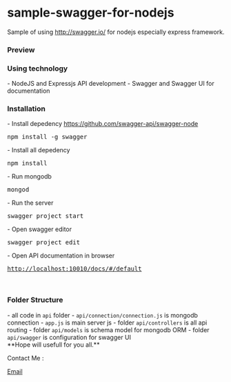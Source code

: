 # sample-swagger-for-nodejs

Sample of using <a href="http://swagger.io/">http://swagger.io/</a> for nodejs especially express framework.
<br>

<h3>Preview</h3>

<h3>Using technology</h3>
- NodeJS and Expressjs API development
- Swagger and Swagger UI for documentation

<br/>
<h3>Installation</h3>
- Install depedency <a href="https://github.com/swagger-api/swagger-node">https://github.com/swagger-api/swagger-node</a>
<pre>
npm install -g swagger
</pre>
- Install all depedency
<pre>
npm install
</pre>
- Run mongodb
<pre>
mongod
</pre>
- Run the server
<pre>
swagger project start
</pre>
- Open swagger editor
<pre>
swagger project edit
</pre>
- Open API documentation in browser
<pre>
<a href="http://localhost:10010/docs/#/default">http://localhost:10010/docs/#/default</a>
</pre>

<br/>
<h3>Folder Structure</h3>
- all code in <code>api</code> folder
- <code>api/connection/connection.js</code> is mongodb connection
- <code>app.js</code> is main server js
- folder <code>api/controllers</code> is all api routing
- folder <code>api/models</code> is schema model for mongodb ORM
- folder <code>api/swagger</code> is configuration for swagger UI

</br>
**Hope will usefull for you all.**

Contact Me :

[Email](mailto:inbox.mirnawaz@gmail.com) 
